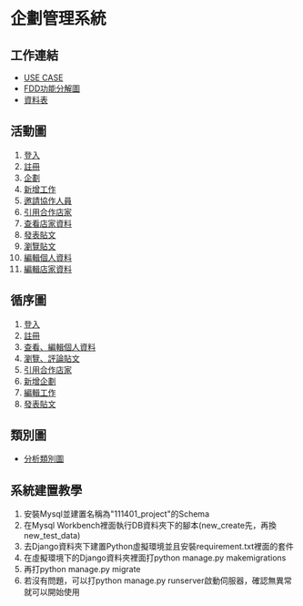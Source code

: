 # 企劃管理系統
## 工作連結
- [USE CASE](https://online.visual-paradigm.com/share.jsp?id=313330363836372d39)
- [FDD功能分解圖](https://app.diagrams.net/#G1GKiTAp0DL5JkGzfQlaD6uhWOmos8Pfeu)
- [資料表](https://online.visual-paradigm.com/share.jsp?id=313331303432302d36)
## 活動圖
1. [登入](https://online.visual-paradigm.com/share.jsp?id=313235323933372d32)
2. [註冊](https://online.visual-paradigm.com/share.jsp?id=313235323933372d31)
3. [企劃](https://online.visual-paradigm.com/share.jsp?id=313235323933372d35)
4. [新增工作](https://online.visual-paradigm.com/share.jsp?id=313235323933372d36)
5. [邀請協作人員](https://online.visual-paradigm.com/share.jsp?id=313939343439322d31)
6. [引用合作店家](https://online.visual-paradigm.com/share.jsp?id=313939343439322d32)
7. [查看店家資料](https://online.visual-paradigm.com/share.jsp?id=313937373334352d31)
8. [發表貼文](https://online.visual-paradigm.com/share.jsp?id=313939343439322d33)
9. [瀏覽貼文](https://online.visual-paradigm.com/share.jsp?id=313330363836372d3133)
10. [編輯個人資料](https://online.visual-paradigm.com/share.jsp?id=313937373334352d32)
11. [編輯店家資料](https://online.visual-paradigm.com/share.jsp?id=313937373334352d33)
## 循序圖
1. [登入](https://online.visual-paradigm.com/share.jsp?id=313939343439322d34)
2. [註冊](https://online.visual-paradigm.com/share.jsp?id=323030303137392d31)
3. [查看、編輯個人資料](https://online.visual-paradigm.com/share.jsp?id=323030303137392d32)
4. [瀏覽、評論貼文](https://online.visual-paradigm.com/share.jsp?id=323030303137392d33)
5. [引用合作店家](https://online.visual-paradigm.com/share.jsp?id=323030313636372d32)
6. [新增企劃](https://online.visual-paradigm.com/share.jsp?id=323030313636372d31)
7. [編輯工作](https://online.visual-paradigm.com/share.jsp?id=313331303432302d37)
8. [發表貼文](https://online.visual-paradigm.com/share.jsp?id=313331303432302d39)
## 類別圖
- [分析類別圖](https://online.visual-paradigm.com/share.jsp?id=313937373334352d34)
## 系統建置教學
1. 安裝Mysql並建置名稱為"111401_project"的Schema
2. 在Mysql Workbench裡面執行DB資料夾下的腳本(new_create先，再換new_test_data)
3. 去Django資料夾下建置Python虛擬環境並且安裝requirement.txt裡面的套件
4. 在虛擬環境下的Django資料夾裡面打python manage.py makemigrations
5. 再打python manage.py migrate
6. 若沒有問題，可以打python manage.py runserver啟動伺服器，確認無異常就可以開始使用
